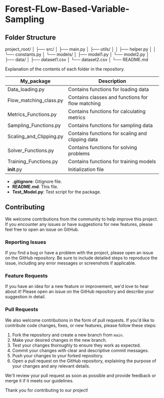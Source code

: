 # Forest-FLow-Based-Variable-Sampling


## Folder Structure
project_root/
│
├── src/
│   ├── main.py
│   ├── utils/
│   │   ├── helper.py
│   │   └── constants.py
│   └── models/
│       ├── model1.py
│       └── model2.py
│
├── data/
│   ├── dataset1.csv
│   └── dataset2.csv
│
└── README.md

Explanation of the contents of each folder in the repository.

|     My_package      | Description                                  |
|--------------------------|----------------------------------------------|
| Data_loading.py          | Contains functions for loading data          |
| Flow_matching_class.py   | Contains classes and functions for flow matching |
| Metrics_Functions.py     | Contains functions for calculating metrics   |
| Sampling_Functions.py    | Contains functions for sampling data         |
| Scaling_and_Clipping.py  | Contains functions for scaling and clipping data |
| Solver_Functions.py      | Contains functions for solving problems      |
| Training_Functions.py    | Contains functions for training models       |
| __init__.py              | Initialization file                          |

- **.gitignore**: Gitignore file.
- **README.md**: This file.
- **Test_Model.py**: Test script for the package.

 ## Contributing

We welcome contributions from the community to help improve this project. If you encounter any issues or have suggestions for new features, please feel free to open an issue on GitHub.

### Reporting Issues
If you find a bug or have a problem with the project, please open an issue on the GitHub repository. Be sure to include detailed steps to reproduce the issue, including any error messages or screenshots if applicable.

### Feature Requests
If you have an idea for a new feature or improvement, we'd love to hear about it! Please open an issue on the GitHub repository and describe your suggestion in detail.

### Pull Requests
We also welcome contributions in the form of pull requests. If you'd like to contribute code changes, fixes, or new features, please follow these steps:

1. Fork the repository and create a new branch from `main`.
2. Make your desired changes in the new branch.
3. Test your changes thoroughly to ensure they work as expected.
4. Commit your changes with clear and descriptive commit messages.
5. Push your changes to your forked repository.
6. Open a pull request on the GitHub repository, explaining the purpose of your changes and any relevant details.

We'll review your pull request as soon as possible and provide feedback or merge it if it meets our guidelines.

Thank you for contributing to our project!
